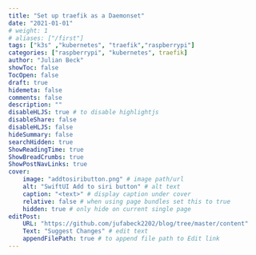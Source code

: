 ```yaml
---
title: "Set up traefik as a Daemonset"
date: "2021-01-01"
# weight: 1
# aliases: ["/first"]
tags: ["k3s" ,"kubernetes", "traefik","raspberrypi"]
categories: ["raspberrypi", "kubernetes", traefik]
author: "Julian Beck"
showToc: false
TocOpen: false
draft: true
hidemeta: false
comments: false
description: ""
disableHLJS: true # to disable highlightjs
disableShare: false
disableHLJS: false
hideSummary: false
searchHidden: true
ShowReadingTime: true
ShowBreadCrumbs: true
ShowPostNavLinks: true
cover:
    image: "addtosiributton.png" # image path/url
    alt: "SwiftUI Add to siri button" # alt text
    caption: "<text>" # display caption under cover
    relative: false # when using page bundles set this to true
    hidden: true # only hide on current single page
editPost:
    URL: "https://github.com/jufabeck2202/blog/tree/master/content"
    Text: "Suggest Changes" # edit text
    appendFilePath: true # to append file path to Edit link
---
```


